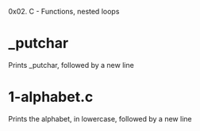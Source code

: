 0x02. C - Functions, nested loops

# _putchar 
Prints _putchar, followed by a new line

# 1-alphabet.c
Prints the alphabet, in lowercase, followed by a new line
